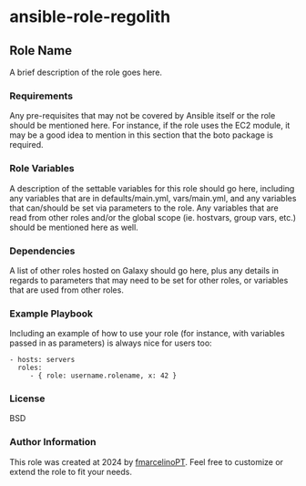 # ansible-role-regolith

## Role Name

A brief description of the role goes here.

### Requirements

Any pre-requisites that may not be covered by Ansible itself or the role should be mentioned here. For instance, if the role uses the EC2 module, it may be a good idea to mention in this section that the boto package is required.

### Role Variables

A description of the settable variables for this role should go here, including any variables that are in defaults/main.yml, vars/main.yml, and any variables that can/should be set via parameters to the role. Any variables that are read from other roles and/or the global scope (ie. hostvars, group vars, etc.) should be mentioned here as well.

### Dependencies

A list of other roles hosted on Galaxy should go here, plus any details in regards to parameters that may need to be set for other roles, or variables that are used from other roles.

### Example Playbook

Including an example of how to use your role (for instance, with variables passed in as parameters) is always nice for users too:

    - hosts: servers
      roles:
         - { role: username.rolename, x: 42 }

### License

BSD

### Author Information

This role was created at 2024 by [fmarcelinoPT](https://github.com/fmarcelinoPT). Feel free to customize or extend the role to fit your needs.
